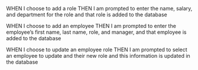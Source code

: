 WHEN I choose to add a role
THEN I am prompted to enter the name, salary, and department for the role and that role is added to the database
<!-- chooses add role, adds a role name, salary, and department for that role based on user input -->
WHEN I choose to add an employee
THEN I am prompted to enter the employee’s first name, last name, role, and manager, and that employee is added to the database
<!-- chooses add employee, adds an emplyees first, last name, role, and their manager based on user input -->
WHEN I choose to update an employee role
THEN I am prompted to select an employee to update and their new role and this information is updated in the database 
<!-- cooses update umployee, choose form list of employees to update, choosing employee to be able to change role, manager, first and last name -->